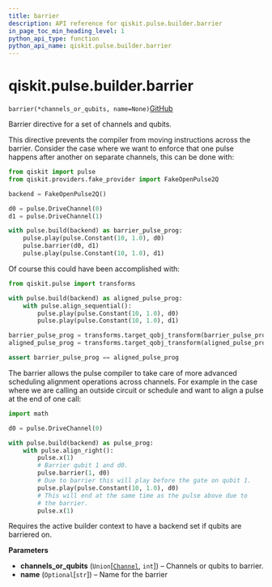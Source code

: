 ```yaml
---
title: barrier
description: API reference for qiskit.pulse.builder.barrier
in_page_toc_min_heading_level: 1
python_api_type: function
python_api_name: qiskit.pulse.builder.barrier
---
```


# qiskit.pulse.builder.barrier

<span id="qiskit.pulse.builder.barrier" />

`barrier(*channels_or_qubits, name=None)`[GitHub](https://github.com/qiskit/qiskit/tree/stable/0.40/qiskit/pulse/builder.py "view source code")

Barrier directive for a set of channels and qubits.

This directive prevents the compiler from moving instructions across the barrier. Consider the case where we want to enforce that one pulse happens after another on separate channels, this can be done with:

```python
from qiskit import pulse
from qiskit.providers.fake_provider import FakeOpenPulse2Q

backend = FakeOpenPulse2Q()

d0 = pulse.DriveChannel(0)
d1 = pulse.DriveChannel(1)

with pulse.build(backend) as barrier_pulse_prog:
    pulse.play(pulse.Constant(10, 1.0), d0)
    pulse.barrier(d0, d1)
    pulse.play(pulse.Constant(10, 1.0), d1)
```

Of course this could have been accomplished with:

```python
from qiskit.pulse import transforms

with pulse.build(backend) as aligned_pulse_prog:
    with pulse.align_sequential():
        pulse.play(pulse.Constant(10, 1.0), d0)
        pulse.play(pulse.Constant(10, 1.0), d1)

barrier_pulse_prog = transforms.target_qobj_transform(barrier_pulse_prog)
aligned_pulse_prog = transforms.target_qobj_transform(aligned_pulse_prog)

assert barrier_pulse_prog == aligned_pulse_prog
```

The barrier allows the pulse compiler to take care of more advanced scheduling alignment operations across channels. For example in the case where we are calling an outside circuit or schedule and want to align a pulse at the end of one call:

```python
import math

d0 = pulse.DriveChannel(0)

with pulse.build(backend) as pulse_prog:
    with pulse.align_right():
        pulse.x(1)
        # Barrier qubit 1 and d0.
        pulse.barrier(1, d0)
        # Due to barrier this will play before the gate on qubit 1.
        pulse.play(pulse.Constant(10, 1.0), d0)
        # This will end at the same time as the pulse above due to
        # the barrier.
        pulse.x(1)
```

<Admonition title="Note" type="note">
  Requires the active builder context to have a backend set if qubits are barriered on.
</Admonition>

**Parameters**

*   **channels\_or\_qubits** (`Union`\[[`Channel`](pulse#qiskit.pulse.channels.Channel "qiskit.pulse.channels.Channel"), `int`]) – Channels or qubits to barrier.
*   **name** (`Optional`\[`str`]) – Name for the barrier

